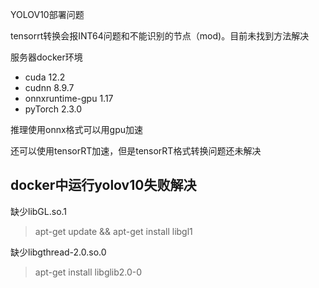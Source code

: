 YOLOV10部署问题

tensorrt转换会报INT64问题和不能识别的节点（mod)。目前未找到方法解决

服务器docker环境

- cuda 12.2
- cudnn 8.9.7
- onnxruntime-gpu 1.17
- pyTorch 2.3.0

推理使用onnx格式可以用gpu加速

还可以使用tensorRT加速，但是tensorRT格式转换问题还未解决

## docker中运行yolov10失败解决

缺少libGL.so.1

> apt-get update && apt-get install libgl1

缺少libgthread-2.0.so.0

> apt-get install libglib2.0-0



